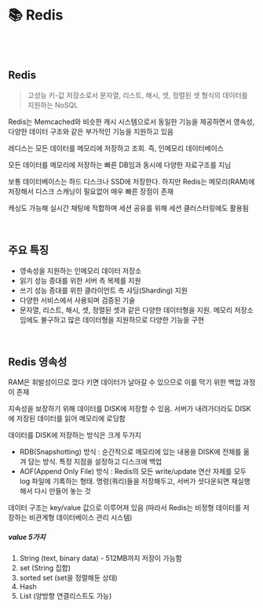 # 📚 Redis

<br>

<br>

## Redis

> 고성능 키-값 저장소로서 문자열, 리스트, 해시, 셋, 정렬된 셋 형식의 데이터를 지원하는 NoSQL

Redis는 Memcached와 비슷한 캐시 시스템으로서 동일한 기능을 제공하면서 영속성, 다양한 데이터 구조와 같은 부가적인 기능을 지원하고 있음

레디스는 모든 데이터를 메모리에 저장하고 조회. 즉, 인메모리 데이터베이스

모든 데이터를 메모리에 저장하는 빠른 DB임과 동시에 다양한 자료구조를 지님

보통 데이터베이스는 하드 디스크나 SSD에 저장한다. 하지만 Redis는 메모리(RAM)에 저장해서 디스크 스캐닝이 필요없어 매우 빠른 장점이 존재

캐싱도 가능해 실시간 채팅에 적합하며 세션 공유를 위해 세션 클러스터링에도 활용됨

<br>

## 주요 특징

- 영속성을 지원하는 인메모리 데이터 저장소
- 읽기 성능 증대를 위한 서버 측 복제를 지원
- 쓰기 성능 증대를 위한 클라이언트 측 샤딩(Sharding) 지원
- 다양한 서비스에서 사용되며 검증된 기술
- 문자열, 리스트, 해시, 셋, 정렬된 셋과 같은 다양한 데이터형을 지원. 메모리 저장소임에도 불구하고 많은 데이터형을 지원하므로 다양한 기능을 구현

<br>

## Redis 영속성

RAM은 휘발성이므로 껐다 키면 데이터가 날아갈 수 있으므로 이를 막기 위한 백업 과정이 존재

지속성을 보장하기 위해 데이터를 DISK에 저장할 수 있음. 서버가 내려가더라도 DISK에 저장된 데이터를 읽어 메모리에 로딩함

데이터를 DISK에 저장하는 방식은 크게 두가지

- RDB(Snapshotting) 방식 : 순간적으로 메모리에 있는 내용을 DISK에 전체를 옮겨 담는 방식. 특정 지점을 설정하고 디스크에 백업
- AOF(Append Only File) 방식 : Redis의 모든 write/update 연산 자체를 모두 log 파일에 기록하는 형태. 명령(쿼리)들을 저장해두고, 서버가 셧다운되면 재실행해서 다시 만들어 놓는 것

데이터 구조는 key/value 값으로 이루어져 있음 (따라서 Redis는 비정형 데이터를 저장하는 비관계형 데이터베이스 관리 시스템)

##### value 5가지

1. String (text, binary data) - 512MB까지 저장이 가능함
2. set (String 집합)
3. sorted set (set을 정렬해둔 상태)
4. Hash
5. List (양방향 연결리스트도 가능)
